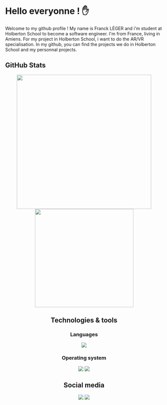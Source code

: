 # Hello everyonne ! :raised_hand:

Welcome to my github profile ! My name is Franck LÉGER and i'm student at Holberton School to become a software engineer.
I'm from France, living in Amiens.
For my project in Holberton School, i want to do the AR/VR specialisation.
In my github, you can find the projects we do in Holberton School and my personnal projects.

## GitHub Stats

<div align="center">

<img width="430" src="https://github-readme-stats.vercel.app/api?username=falendrac&theme=dark&show_icons=true&hide=stars" />

<img width="315" src="https://github-readme-stats.vercel.app/api/top-langs/?username=falendrac&langs_count=8&theme=dark&show_icons=true&hide=stars" />

<div />

## Technologies & tools

### Languages

![](https://img.shields.io/badge/Language-C-informational?style=plastic&logo=C&logoColor0a83f4&color=blue)

### Operating system

![](https://img.shields.io/badge/OS-Linux-informational?style=plastic&logo=Linux&logoColor0a83f4&color=blueviolet)
![](https://img.shields.io/badge/OS-Windows-informational?style=plastic&logo=Windows&logoColor0a83f4&color=blueviolet)

## Social media

<div align ="center>

<a href="https://twitter.com/FKLeger"> <img src="https://img.shields.io/badge/Twitter-1DA1F2?style=for-the-badge&logo=twitter&logoColor=white" /> </a>
<a href="https://www.linkedin.com/in/franck-leger-430213210/"> <img src="https://img.shields.io/badge/LinkedIn-0077B5?style=for-the-badge&logo=linkedin&logoColor=white" /> </a>

<div />